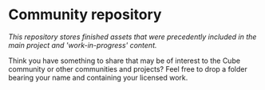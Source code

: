 # Community repository
*This repository stores finished assets that were precedently included in the main project and 'work-in-progress' content.*

Think you have something to share that may be of interest to the Cube community or other communities and projects? Feel free to drop a folder bearing your name and containing your licensed work.
